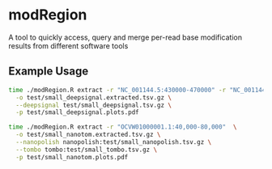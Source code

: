 # modRegion
 A tool to quickly access, query and merge per-read base modification results from different software tools

## Example Usage
```bash
time ./modRegion.R extract -r "NC_001144.5:430000-470000" -r "NC_001144.5:400000-420000" \
  -o test/small_deepsignal.extracted.tsv.gz \
  --deepsignal test/small_deepsignal.tsv.gz \
  -p test/small_deepsignal.plots.pdf
```

```bash
time ./modRegion.R extract -r "OCVW01000001.1:40,000-80,000"  \
  -o test/small_nanotom.extracted.tsv.gz \
  --nanopolish nanopolish:test/small_nanopolish.tsv.gz \
  --tombo tombo:test/small_tombo.tsv.gz \
  -p test/small_nanotom.plots.pdf
```
